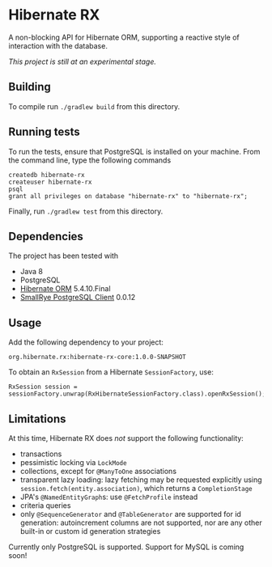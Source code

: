 # Hibernate RX

A non-blocking API for Hibernate ORM, supporting a reactive style of
interaction with the database.

_This project is still at an experimental stage._

## Building

To compile run `./gradlew build` from this directory.

## Running tests

To run the tests, ensure that PostgreSQL is installed on your machine.
From the command line, type the following commands

    createdb hibernate-rx
    createuser hibernate-rx
    psql
    grant all privileges on database "hibernate-rx" to "hibernate-rx";

Finally, run `./gradlew test` from this directory.

## Dependencies

The project has been tested with

- Java 8
- PostgreSQL
- [Hibernate ORM](https://hibernate.org/orm/) 5.4.10.Final
- [SmallRye PostgreSQL Client](https://github.com/smallrye/smallrye-reactive-utils) 0.0.12

## Usage

Add the following dependency to your project:

    org.hibernate.rx:hibernate-rx-core:1.0.0-SNAPSHOT

To obtain an `RxSession` from a Hibernate `SessionFactory`, use:

    RxSession session = sessionFactory.unwrap(RxHibernateSessionFactory.class).openRxSession();

## Limitations

At this time, Hibernate RX does _not_ support the following functionality:

- transactions
- pessimistic locking via `LockMode`
- collections, except for `@ManyToOne` associations
- transparent lazy loading: lazy fetching may be requested explicitly 
   using `session.fetch(entity.association)`, which returns a
   `CompletionStage`
- JPA's `@NamedEntityGraph`s: use `@FetchProfile` instead
- criteria queries
- only `@SequenceGenerator` and `@TableGenerator` are supported for id 
  generation: autoincrement columns are not supported, nor are any other 
  built-in or custom id generation strategies

Currently only PostgreSQL is supported. Support for MySQL is coming soon!
